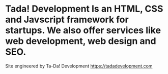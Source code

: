 # Tada! Development Is an HTML, CSS and Javscript framework for startups. We also offer services like web development, web design and SEO.
Site engineered by Ta-Da! Development
https://tadadevelopment.com

